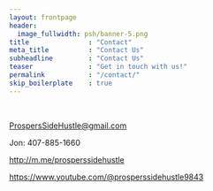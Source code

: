 ```yaml
---
layout: frontpage
header:
  image_fullwidth: psh/banner-5.png
title               : "Contact"
meta_title          : "Contact Us"
subheadline         : "Contact Us"
teaser              : "Get in touch with us!"
permalink           : "/contact/"
skip_boilerplate    : true
---
```


<br/>

ProspersSideHustle@gmail.com

Jon: 407-885-1660

<a href="http://m.me/prosperssidehustle" target="_blank">http://m.me/prosperssidehustle</a>

<a href="https://www.youtube.com/@prosperssidehustle9843" target="_blank">https://www.youtube.com/@prosperssidehustle9843</a>
